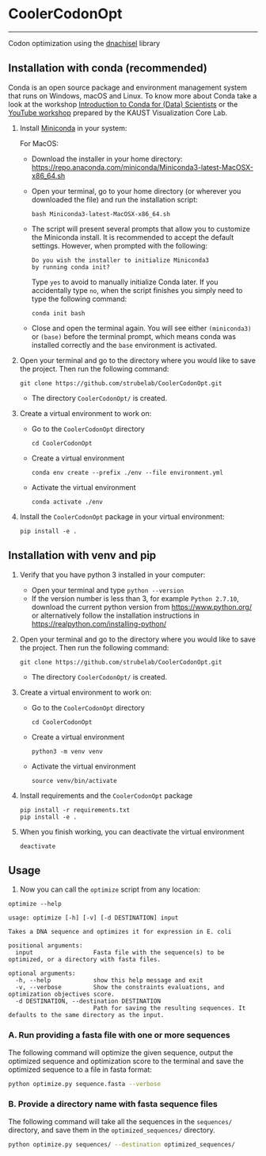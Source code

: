 # CoolerCodonOpt
---
Codon optimization using the [dnachisel](https://pypi.org/project/dnachisel/) library

## Installation with conda (recommended)

Conda is an open source package and environment management system that runs on Windows, macOS and Linux. To know more about Conda take a look at the workshop [Introduction to Conda for (Data) Scientists](https://carpentries-incubator.github.io/introduction-to-conda-for-data-scientists/) or the [YouTube workshop](https://www.youtube.com/channel/UCR1RFwgvADo5CutK0LnZRrw/featured) prepared by the KAUST Visualization Core Lab.

1. Install [Miniconda](https://docs.conda.io/en/latest/miniconda.html) in your system:

   For MacOS:

   -  Download the installer in your home directory: https://repo.anaconda.com/miniconda/Miniconda3-latest-MacOSX-x86_64.sh

   - Open your terminal, go to your home directory (or wherever you downloaded the file) and run the installation script:

     ```
     bash Miniconda3-latest-MacOSX-x86_64.sh
     ```

   - The script will present several prompts that allow you to customize the Miniconda install. It is recommended to accept the default settings. However, when prompted with the following:

     ```
     Do you wish the installer to initialize Miniconda3
     by running conda init?
     ```

     Type `yes` to avoid to manually initialize Conda later. If you accidentally type `no`, when the script finishes you simply need to type the following command:

     ```
     conda init bash
     ```

   - Close and open the terminal again. You will see either `(miniconda3)` or `(base)` before the terminal prompt, which means conda was installed correctly and the `base` environment is activated.


2. Open your terminal and go to the directory where you would like to save the project. Then run the following command: 

   `git clone https://github.com/strubelab/CoolerCodonOpt.git`
   
   - The directory `CoolerCodonOpt/` is created.

3. Create a virtual environment to work on:

   - Go to the `CoolerCodonOpt` directory
   
     `cd CoolerCodonOpt`
   
   - Create a virtual environment
      
     `conda env create --prefix ./env --file environment.yml`
   
   - Activate the virtual environment
   
     `conda activate ./env`

4. Install the `CoolerCodonOpt` package in your virtual environment:

    ```
    pip install -e .
    ```     

## Installation with venv and pip

1. Verify that you have python 3 installed in your computer:
   
   - Open your terminal and type `python --version`
   - If the version number is less than 3, for example `Python 2.7.10`, download the current python version from https://www.python.org/ or alternatively follow the installation instructions in https://realpython.com/installing-python/
   
   
2. Open your terminal and go to the directory where you would like to save the project. Then run the following command: 

   `git clone https://github.com/strubelab/CoolerCodonOpt.git`
   
   - The directory `CoolerCodonOpt/` is created.
   
   
3. Create a virtual environment to work on:

   - Go to the `CoolerCodonOpt` directory
   
     `cd CoolerCodonOpt`
   
   - Create a virtual environment
      
     `python3 -m venv venv`
   
   - Activate the virtual environment
   
     `source venv/bin/activate`
     
4. Install requirements and the `CoolerCodonOpt` package

    ```
    pip install -r requirements.txt
    pip install -e .
    ```
   
5. When you finish working, you can deactivate the virtual environment
      
     `deactivate`

## Usage

1. Now you can call the `optimize` script from any location:

```
optimize --help
```
   
```
usage: optimize [-h] [-v] [-d DESTINATION] input

Takes a DNA sequence and optimizes it for expression in E. coli

positional arguments:
  input                 Fasta file with the sequence(s) to be optimized, or a directory with fasta files.

optional arguments:
  -h, --help            show this help message and exit
  -v, --verbose         Show the constraints evaluations, and optimization objectives score.
  -d DESTINATION, --destination DESTINATION
                        Path for saving the resulting sequences. It defaults to the same directory as the input.
```

### A. Run providing a fasta file with one or more sequences

The following command will optimize the given sequence, output the optimized sequence and optimization score to the terminal and save the optimized sequence to a file in fasta format:

``` bash
python optimize.py sequence.fasta --verbose
```

### B. Provide a directory name with fasta sequence files

The following command will take all the sequences in the `sequences/` directory, and save them in the `optimized_sequences/` directory.

``` bash
python optimize.py sequences/ --destination optimized_sequences/
```
